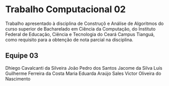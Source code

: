 # Trabalho Computacional 02
Trabalho apresentado à disciplina de Construçõ e Análise de Algoritmos do curso superior de Bacharelado em Ciência da Computação, do Instituto Federal de Educação, Ciência e Tecnologia do Ceará Campus Tianguá, como requisito para a obtenção de nota parcial na disciplina.

## Equipe 03
Dhiego Cavalcanti da Silveira
João Pedro dos Santos Jacome da Silva
Luís Guilherme Ferreira da Costa
Maria Eduarda Araújo Sales
Victor Oliveira do Nascimento
